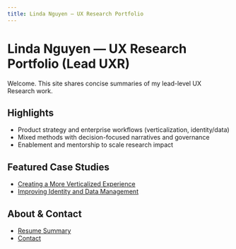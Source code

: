 ```yaml
---
title: Linda Nguyen — UX Research Portfolio
---
```


# Linda Nguyen — UX Research Portfolio (Lead UXR)

Welcome. This site shares concise summaries of my lead-level UX Research work. 

## Highlights
- Product strategy and enterprise workflows (verticalization, identity/data)
- Mixed methods with decision-focused narratives and governance
- Enablement and mentorship to scale research impact

## Featured Case Studies
- [Creating a More Verticalized Experience](./creating-a-more-verticalized-experience.html)
- [Improving Identity and Data Management](./improving-identity-and-data-management.html)

## About & Contact
- [Resume Summary](./resume.html)
- [Contact](./contact.html)

